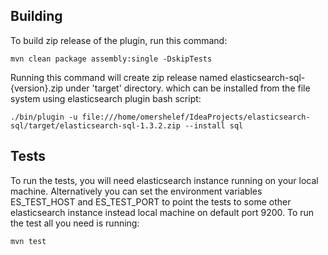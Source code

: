 ## Building

To build zip release of the plugin, run this command:


````
mvn clean package assembly:single -DskipTests
````

Running this command will create zip release named elasticsearch-sql-{version}.zip under 'target' directory. which can be installed from the file system using elasticsearch plugin bash script:

````
./bin/plugin -u file:///home/omershelef/IdeaProjects/elasticsearch-sql/target/elasticsearch-sql-1.3.2.zip --install sql

````


## Tests

To run the tests, you will need elasticsearch instance running on your local machine. Alternatively you can set the environment variables ES_TEST_HOST and ES_TEST_PORT to point the tests to some other elasticsearch instance instead local machine on default port 9200.
To run the test all you need is running:

````
mvn test

````